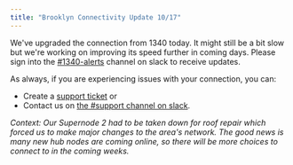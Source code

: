 ```yaml
---
title: "Brooklyn Connectivity Update 10/17"
---
```


We've upgraded the connection from 1340 today. 
It might still be a bit slow but we're working on improving its speed further in coming days.
Please sign into the [#1340-alerts](https://nycmesh.slack.com/messages/CBK1FR63A/) channel on slack to receive updates.

As always, if you are experiencing issues with your connection, you can:
  - Create a [support ticket](/support) or 
  - Contact us on [the #support channel on slack](https://nycmesh.slack.com/messages/C679UKBUK). 

_Context: Our Supernode 2 had to be taken down for roof repair which forced us to make major changes to the area's network. 
The good news is many new hub nodes are coming online, so there will be more choices to connect to in the coming weeks._ 


